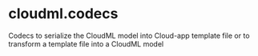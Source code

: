 cloudml.codecs
==============

Codecs to serialize the CloudML model into Cloud-app template file or to transform a template file into a CloudML model